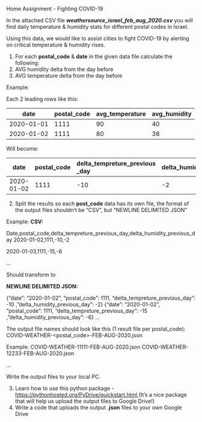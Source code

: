 Home Assignment - Fighting COVID-19

In the attached CSV file ***weathersource\_israel\_feb\_aug\_2020.csv*** you will find daily temperature & humidity stats for different postal codes in Israel.

Using this data, we would like to assist cities to fight COVID-19 by alerting on critical temperature & humidity rises.

1. For each **postal\_code** & **date** in the given data file calculate the following:
1. AVG humidity delta from the day before
1. AVG temperature delta from the day before

Example:

Each 2 leading rows like this:

|date|postal\_code|avg\_temperature|avg\_humidity|
| - | - | - | - |
|2020-01-01|1111|90|40|
|2020-01-02|1111|80|38|

Will become:

|date|postal\_code|delta\_tempreture\_previous \_day|delta\_humidity\_previous\_day|
| - | - | :- | - |
|2020-01-02|1111|-10|-2|

2. Split the results so each **post\_code** data has its own file, the format of the output files shouldn’t be “CSV”, but “NEWLINE DELIMITED JSON”

Example: **CSV:**

Date,postal\_code,delta\_tempreture\_previous\_day,delta\_humidity\_previous\_day 2020-01-02,1111,-10,-2

2020-01-03,1111,-15,-6

…

Should transform to

**NEWLINE DELIMITED JSON:**

{“date”: “2020-01-02”, “postal\_code”: 1111, “delta\_tempreture\_previous\_day”: -10 ,”delta\_humidity\_previous\_day”: -2} {“date”: “2020-01-02”, “postal\_code”: 1111, “delta\_tempreture\_previous\_day”: -15 ,”delta\_humidity\_previous\_day”: -6} …

The output file names should look like this (1 result file per postal\_code): COVID-WEATHER-<postal\_code>-FEB-AUG-2020.json

Example: COVID-WEATHER-11111-FEB-AUG-2020.json COVID-WEATHER-12233-FEB-AUG-2020.json

…

Write the output files to your local PC.

3. Learn how to use this python package - [https://pythonhosted.org/PyDrive/quickstart.html ](https://pythonhosted.org/PyDrive/quickstart.html)(It’s a nice package that will help us upload the output files to Google Drive!)
3. Write a code that uploads the output **.json** files to your own Google Drive
